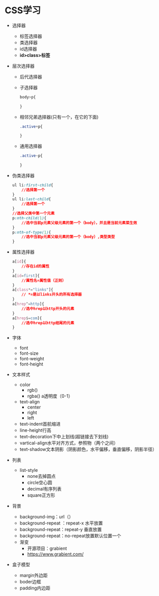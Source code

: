 # CSS学习

* 选择器

  * 标签选择器
  * 类选择器
  * id选择器
  * **id>class>标签**

* 层次选择器

  * 后代选择器

  * 子选择器

    ```css
    body>p{
        
    }
    ```

  * 相邻兄弟选择器(只有一个，在它的下面)

    ```css
    .active+p{
        
    }
    ```

  * 通用选择器

    ```css
    .active~p{
        
    }
    ```

* 伪类选择器

  ```css
  ul li:first-child{
      //选择第一个
  }
  ul li:last-child{
      //选择第一个
  }
  //选择父类中第一个元素
  p:nth-child(1){
      //选中当前p元素父级元素的第一个（body），并且是当前元素菜生效
  }
  p:nth-of-type(1){
      //选中当前p元素父级元素的第一个（body）,类型类型
  }
  ```

* 属性选择器

  ```css
  a[id]{
      //存在id的属性
  }
  a[id=first]{
      //属性名=属性值（正则）
  }
  a[class*="links"]{
      // *=是以links开头的所有选择器
  }
  a[hrep^=http]{
      //选中hrep以http开头的元素
  } 
  a[hrep$=com]{
      //选中hrep以http结尾的元素
  }  
  ```

* 字体

  * font
  * font-size
  * font-weight
  * font-height

* 文本样式

  * color
    * rgb()
    * rgba() a透明度（0-1）
  * text-align
    * center
    * right
    * left
  * text-indent首航缩进
  * line-height行高
  * text-decoration下中上划线(超链接去下划线)
  * vartical-align水平对齐方式，参照物（两个之间）
  * text-shadow文本阴影（阴影颜色，水平偏移，垂直偏移，阴影半径）

* 列表

  * list-style
    * none去掉圆点
    * circle空心圆
    * decimal有序列表
    * square正方形

* 背景

  * background-img：url（）
  * background-repeat ：repeat-x 水平放置
  * background-repeat：repeat-y 垂直放置
  * background-repeat：no-repeat放置默认位置一个
  * 渐变
    * 开源项目：grabient
    * https://www.grabient.com/

* 盒子模型

  * margin外边距
  * boder边框
  * padding内边距
